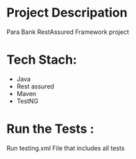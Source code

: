 # Project Descripation 
Para Bank RestAssured  Framework project 

# Tech Stach:

- Java 
- Rest assured 
- Maven 
- TestNG 

# Run the Tests :
Run testing.xml File that includes all tests
